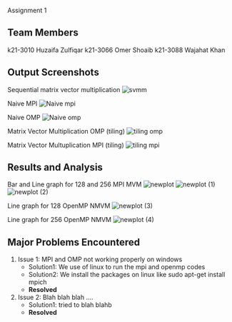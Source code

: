 Assignment 1
## Team Members
k21-3010 Huzaifa Zulfiqar
k21-3066 Omer Shoaib
k21-3088 Wajahat Khan
## Output Screenshots
Sequential matrix vector multiplication
![svmm](https://github.com/NUCES-Khi/matrixtimesvector-howteam/assets/162980388/503a61b1-061d-483f-ba46-e99f16ae294f)

Naive MPI
![Naive mpi](https://github.com/NUCES-Khi/matrixtimesvector-howteam/assets/162980388/e80bd4bd-8852-4e1f-a8fd-7dac178da4f1)

Naive OMP
![Naive omp](https://github.com/NUCES-Khi/matrixtimesvector-howteam/assets/162980388/d5e7adfe-d5cf-416b-b7bd-2910d6a2ec8b)

Matrix Vector Multiplication OMP (tiling)
![tiling omp](https://github.com/NUCES-Khi/matrixtimesvector-howteam/assets/162980388/2ef271a7-eb93-4f92-bab6-506324ae73ae)

Matrix Vector Multuplication MPI (tiling)
![tiling mpi](https://github.com/NUCES-Khi/matrixtimesvector-howteam/assets/162980388/43e063ba-1af6-4276-8eb3-58322d047fb0)

## Results and Analysis
Bar and Line graph for 128 and 256 MPI MVM
![newplot](https://github.com/NUCES-Khi/matrixtimesvector-howteam/assets/127028606/e5dff4ac-327a-4a1b-8a04-59f3ad058001)
![newplot (1)](https://github.com/NUCES-Khi/matrixtimesvector-howteam/assets/127028606/75993d2d-8866-411d-a554-ff943611d6d9)
![newplot (2)](https://github.com/NUCES-Khi/matrixtimesvector-howteam/assets/127028606/2a26faec-341c-4eff-96bb-374a99b51754)

Line graph for 128 OpenMP NMVM
![newplot (3)](https://github.com/NUCES-Khi/matrixtimesvector-howteam/assets/127028606/756d52e4-15e8-4a7f-a414-b15c3980a0ec)

Line graph for 256 OpenMP NMVM
![newplot (4)](https://github.com/NUCES-Khi/matrixtimesvector-howteam/assets/127028606/6535814d-aea7-4f01-8ff2-a691036d71de)


## Major Problems Encountered
1. Issue 1: MPI and OMP not working properly on windows 
    - Solution1: We use of linux to run the mpi and openmp codes
    - Solution2: We install the packages on linux like sudo apt-get install mpich
    - **Resolved**
3. Issue 2: Blah blah blah ....
    - Solution1: tried to blah blahb
    - **Resolved**
